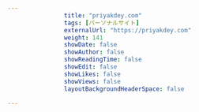 ---
                title: "priyakdey.com"
                tags: [パーソナルサイト]
                externalUrl: "https://priyakdey.com"
                weight: 141
                showDate: false
                showAuthor: false
                showReadingTime: false
                showEdit: false
                showLikes: false
                showViews: false
                layoutBackgroundHeaderSpace: false
                ---

